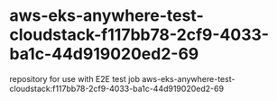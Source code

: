 # aws-eks-anywhere-test-cloudstack-f117bb78-2cf9-4033-ba1c-44d919020ed2-69
repository for use with E2E test job aws-eks-anywhere-test-cloudstack:f117bb78-2cf9-4033-ba1c-44d919020ed2-69
